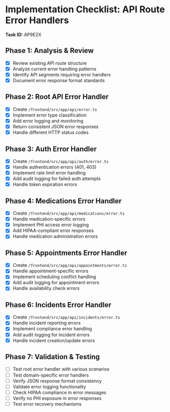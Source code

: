 # Implementation Checklist: API Route Error Handlers

**Task ID:** AP9E2X

## Phase 1: Analysis & Review
- [x] Review existing API route structure
- [x] Analyze current error handling patterns
- [x] Identify API segments requiring error handlers
- [x] Document error response format standards

## Phase 2: Root API Error Handler
- [x] Create `/frontend/src/app/api/error.ts`
- [x] Implement error type classification
- [x] Add error logging and monitoring
- [x] Return consistent JSON error responses
- [x] Handle different HTTP status codes

## Phase 3: Auth Error Handler
- [x] Create `/frontend/src/app/api/auth/error.ts`
- [x] Handle authentication errors (401, 403)
- [x] Implement rate limit error handling
- [x] Add audit logging for failed auth attempts
- [x] Handle token expiration errors

## Phase 4: Medications Error Handler
- [x] Create `/frontend/src/app/api/medications/error.ts`
- [x] Handle medication-specific errors
- [x] Implement PHI access error logging
- [x] Add HIPAA-compliant error responses
- [x] Handle medication administration errors

## Phase 5: Appointments Error Handler
- [x] Create `/frontend/src/app/api/appointments/error.ts`
- [x] Handle appointment-specific errors
- [x] Implement scheduling conflict handling
- [x] Add audit logging for appointment errors
- [x] Handle availability check errors

## Phase 6: Incidents Error Handler
- [x] Create `/frontend/src/app/api/incidents/error.ts`
- [x] Handle incident reporting errors
- [x] Implement compliance error handling
- [x] Add audit logging for incident errors
- [x] Handle incident creation/update errors

## Phase 7: Validation & Testing
- [ ] Test root error handler with various scenarios
- [ ] Test domain-specific error handlers
- [ ] Verify JSON response format consistency
- [ ] Validate error logging functionality
- [ ] Check HIPAA compliance in error messages
- [ ] Verify no PHI exposure in error responses
- [ ] Test error recovery mechanisms

